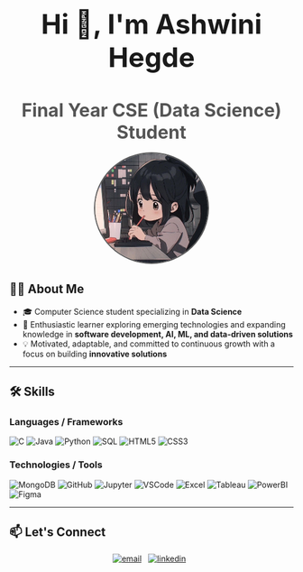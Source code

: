 <!-- =========================
     Banner (optional)
     Upload a banner to assets/banner.png or remove this block
     ========================= -->

<h1 align="center" style="font-size: 3rem; margin-bottom: 0.2em;">
  Hi 👋, I'm <strong>Ashwini Hegde</strong>
</h1>

<h2 align="center" style="font-size: 2rem; margin-bottom: 0.5em; color: #555;">
  Final Year CSE (Data Science) Student
</h2>

<!-- Profile Image -->
<p align="center">
  <img src="image.jpg" alt="Ashwini Hegde" width="200" style="border-radius: 50%; border: 2px solid #555;"/>
</p>





<!-- ====== Quick About ====== -->
## 👨‍💻 About Me
- 🎓 Computer Science student specializing in **Data Science**
- 🚀 Enthusiastic learner exploring emerging technologies and expanding knowledge in **software development, AI, ML, and data-driven solutions**
- 💡 Motivated, adaptable, and committed to continuous growth with a focus on building **innovative solutions**

---

<!-- ====== Skills section ====== -->
## 🛠 Skills 
### Languages / Frameworks
<p>
  <img alt="C" src="https://img.shields.io/badge/C-00599C?style=for-the-badge&logo=c&logoColor=white"/>
  <img alt="Java" src="https://img.shields.io/badge/Java-ED8B00?style=for-the-badge&logo=openjdk&logoColor=white"/>
  <img alt="Python" src="https://img.shields.io/badge/Python-3776AB?style=for-the-badge&logo=python&logoColor=white"/>
  <img alt="SQL" src="https://img.shields.io/badge/SQL-003B57?style=for-the-badge&logo=postgresql&logoColor=white"/>
  <img alt="HTML5" src="https://img.shields.io/badge/HTML5-E34F26?style=for-the-badge&logo=html5&logoColor=white"/>
  <img alt="CSS3" src="https://img.shields.io/badge/CSS3-1572B6?style=for-the-badge&logo=css3&logoColor=white"/>
</p>

### Technologies / Tools
<p>
  <img alt="MongoDB" src="https://img.shields.io/badge/MongoDB-47A248?style=for-the-badge&logo=mongodb&logoColor=white"/>
  <img alt="GitHub" src="https://img.shields.io/badge/GitHub-181717?style=for-the-badge&logo=github&logoColor=white"/>
  <img alt="Jupyter" src="https://img.shields.io/badge/Jupyter-F37626?style=for-the-badge&logo=jupyter&logoColor=white"/>
  <img alt="VSCode" src="https://img.shields.io/badge/VSCode-0078D7?style=for-the-badge&logo=visual-studio-code&logoColor=white"/>
  <img alt="Excel" src="https://img.shields.io/badge/Excel-217346?style=for-the-badge&logo=microsoft-excel&logoColor=white"/>
  <img alt="Tableau" src="https://img.shields.io/badge/Tableau-E97627?style=for-the-badge&logo=tableau&logoColor=white"/>
  <img alt="PowerBI" src="https://img.shields.io/badge/PowerBI-F2C811?style=for-the-badge&logo=power-bi&logoColor=black"/>
  <img alt="Figma" src="https://img.shields.io/badge/Figma-F24E1E?style=for-the-badge&logo=figma&logoColor=white"/>
</p>

---



<!-- ====== Social / contact ====== -->
## 📫 Let's Connect
<p align="center">
  <a href="mailto:ashwinikh027@gmail.com"><img src="https://img.shields.io/badge/Email-D14836?style=for-the-badge&logo=gmail&logoColor=white" alt="email"/></a>
  &nbsp;
  <a href="https://www.linkedin.com/in/ashwini-hegde-157aaa261"><img src="https://img.shields.io/badge/LinkedIn-0077B5?style=for-the-badge&logo=linkedin&logoColor=white" alt="linkedin"/></a>
  &nbsp;
 
</p>



<!--
**ashwinikh27/ashwinikh27** is a ✨ _special_ ✨ repository because its `README.md` (this file) appears on your GitHub profile.

Here are some ideas to get you started:

- 🔭 I’m currently working on ...
- 🌱 I’m currently learning ...
- 👯 I’m looking to collaborate on ...
- 🤔 I’m looking for help with ...
- 💬 Ask me about ...
- 📫 How to reach me: ...
- 😄 Pronouns: ...
- ⚡ Fun fact: ...
-->

